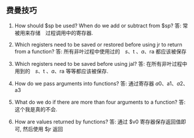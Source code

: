 ## 费曼技巧

1. How should $sp be used? When do we add or subtract from $sp?
答: 常被用来存储　过程调用中的寄存器.

2. Which registers need to be saved or restored before using jr to return from a function?
答: 所有非叶过程中使用过的　$s、$t 、$a、$ra 都应该被保存

3. Which registers need to be saved before using jal?
答: 在所有非叶过程中用到的　$s、$t 、$a、$ra 等等都应该被保存.

4. How do we pass arguments into functions?
答: 通过寄存器 $a0、$a1、$a2、$a3

5. What do we do if there are more than four arguments to a function?
答: 这个我是真的不会.

6. How are values returned by functions?
答: 通过 $v0 寄存器保存返回值即可, 然后使用 $jr 返回


